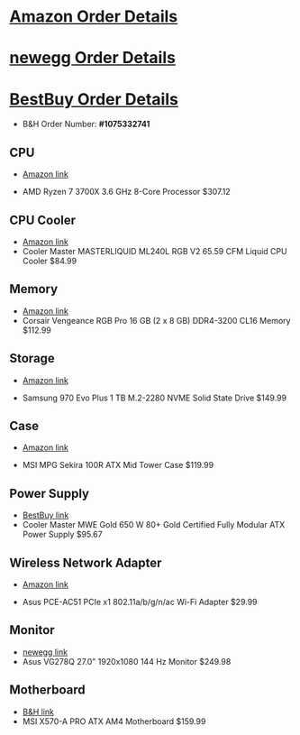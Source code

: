 # [Amazon Order Details](https://www.amazon.com/gp/your-account/order-details/ref=ppx_yo_dt_b_order_details_o00?ie=UTF8&orderID=111-6883927-3119412)

# [newegg Order Details](https://secure.newegg.com/orders/cart?CartID=vtmFdgf0aNrsWOL91QnYKnn4E6M5y3huhDnc7UFPqWhG3MRIenpeVh7R1ujOQFY8rgGbPZYyJwrMPg%2FKS8ZEQyhpSN7tg5%2BLaMcW9ON3mDw%3D)

# [BestBuy Order Details](https://www.bestbuy.com/profile/ss/orderlookup?orderId=BBY01-806464861065)

- B&H Order Number: **#1075332741**

## CPU	
- [Amazon link](https://www.amazon.com/gp/product/B07SXMZLPK/ref=ox_sc_act_title_6?smid=ATVPDKIKX0DER&psc=1)

 - AMD Ryzen 7 3700X 3.6 GHz 8-Core Processor   $307.12

## CPU Cooler 
- [Amazon link](https://www.amazon.com/gp/product/B086BYYFG5/ref=ox_sc_act_title_2?smid=ATVPDKIKX0DER&psc=1)
 - Cooler Master MASTERLIQUID ML240L RGB V2 65.59 CFM Liquid CPU Cooler $84.99

## Memory	
- [Amazon link](https://www.amazon.com/gp/product/B07D1XCKWW/ref=ox_sc_act_title_4?smid=ATVPDKIKX0DER&psc=1)
 - Corsair Vengeance RGB Pro 16 GB (2 x 8 GB) DDR4-3200 CL16 Memory $112.99	

## Storage 
- [Amazon link](https://www.amazon.com/gp/product/B07MFZY2F2/ref=ox_sc_act_title_5?smid=ATVPDKIKX0DER&psc=1)

- Samsung 970 Evo Plus 1 TB M.2-2280 NVME Solid State Drive $149.99

## Case	
- [Amazon link](https://www.amazon.com/gp/product/B08FF7DZY3/ref=ox_sc_act_title_1?smid=ATVPDKIKX0DER&psc=1)

- MSI MPG Sekira 100R ATX Mid Tower Case	$119.99	

## Power Supply	
- [BestBuy link](https://www.bestbuy.com/site/cooler-master-mwe-gold-650w-atx12v-2-31-80-plus-gold-modular-power-supply-dc-dc-technology-black/6333803.p?skuId=6333803)
- Cooler Master MWE Gold 650 W 80+ Gold Certified Fully Modular ATX Power Supply    $95.67	

## Wireless Network Adapter	
- [Amazon link](https://www.amazon.com/gp/product/B075SWSN32/ref=ox_sc_act_title_3?smid=ATVPDKIKX0DER&psc=1)

- Asus PCE-AC51 PCIe x1 802.11a/b/g/n/ac Wi-Fi Adapter  $29.99	

## Monitor	
- [newegg link](https://www.newegg.com/p/N82E16824236821?Item=N82E16824236821)
 - Asus VG278Q 27.0" 1920x1080 144 Hz Monitor   $249.98	

## Motherboard	
- [B&H link](https://www.bhphotovideo.com/c/product/1489705-REG/msi_x570_a_pro_am4_atx.html)
- MSI X570-A PRO ATX AM4 Motherboard    $159.99	
